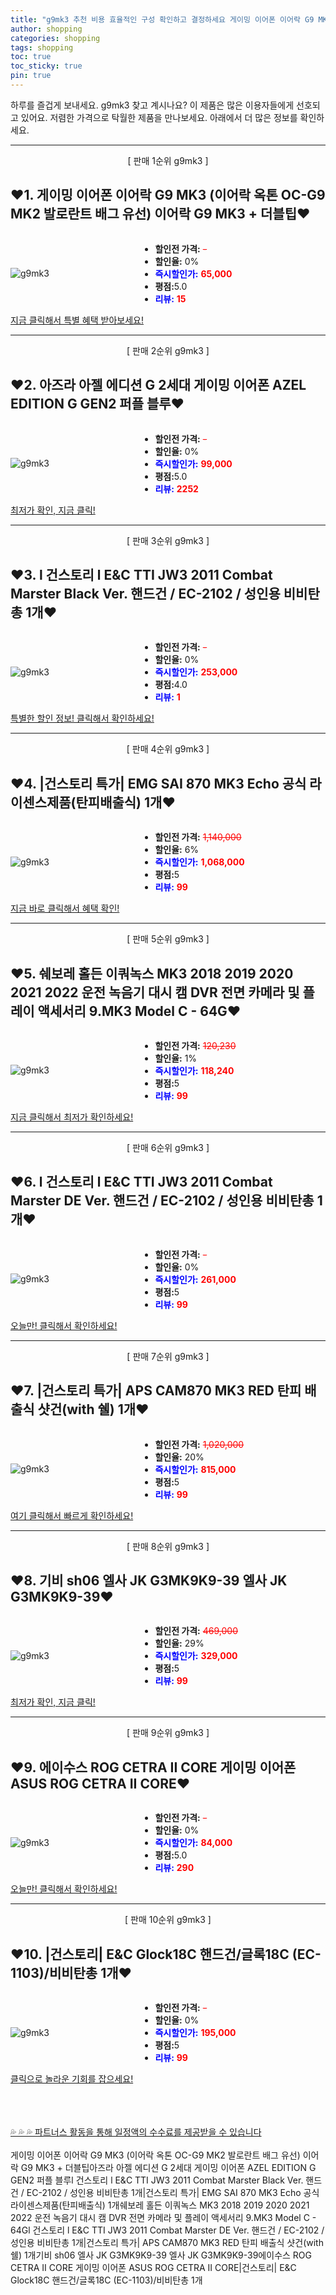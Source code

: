 ```yaml
---
title: "g9mk3 추천 비용 효율적인 구성 확인하고 결정하세요 게이밍 이어폰 이어락 G9 MK3"
author: shopping
categories: shopping
tags: shopping
toc: true
toc_sticky: true
pin: true
---
```

하루를 즐겁게 보내세요. g9mk3 찾고 계시나요? 이 제품은 많은 이용자들에게 선호되고 있어요. 저렴한 가격으로 탁월한 제품을 만나보세요. 아래에서 더 많은 정보를 확인하세요.

---
<p class="toplist" style="margin: 0 auto; display: block; width: fit-content;">[ 판매 1순위 g9mk3 ]</p>

<h2><strong>❤️1. 게이밍 이어폰 이어락 G9 MK3 (이어락 옥톤 OC-G9 MK2 발로란트 배그 유선) 이어락 G9 MK3 + 더블팁❤️</strong></h2>

<div style="display: flex; align-items: center;">
    <div style="flex: 0.4;">
        <img src="https://thumbnail7.coupangcdn.com/thumbnails/remote/230x230ex/image/vendor_inventory/4c0d/e4c792480482e77e6d1688b6fe622204a049675e2b691f8e91215b58198d.jpg" alt="g9mk3" style="max-width: 100%;">
    </div>
    <div style="flex: 0.6; margin-left: 10px;">
        <ul>
            <li><strong>할인전 가격:</strong> <del style="color: red;">-</del></li>
            <li><strong>할인율:</strong> 0%</li>
            <li><span style='color:blue'><strong>즉시할인가:</strong></span> <span style='color:red'><strong>65,000</strong></span></li>
            <li><strong>평점:</strong>5.0</li>
            <li><span style='color:blue'><strong>리뷰:</strong></span> <span style='color:red'><strong>15</strong></span></li>
        </ul>
    </div>
</div>
<div class="center">
    <a href="https://William4Davisa.github.io?lptag=AF9450613&subid=githubio&pageKey=8128703510&traceid=V0-153&itemId=23081055807&vendorItemId=90114587466" class="myButton">
        지금 클릭해서 특별 혜택 받아보세요!
    </a>
</div>


---
<p class="toplist" style="margin: 0 auto; display: block; width: fit-content;">[ 판매 2순위 g9mk3 ]</p>

<h2><strong>❤️2. 아즈라 아젤 에디션 G 2세대 게이밍 이어폰 AZEL EDITION G GEN2 퍼플 블루❤️</strong></h2>

<div style="display: flex; align-items: center;">
    <div style="flex: 0.4;">
        <img src="https://thumbnail9.coupangcdn.com/thumbnails/remote/230x230ex/image/rs_quotation_api/o2ovn60j/95ce97f87f20420c9741a7f56092a6d8.jpg" alt="g9mk3" style="max-width: 100%;">
    </div>
    <div style="flex: 0.6; margin-left: 10px;">
        <ul>
            <li><strong>할인전 가격:</strong> <del style="color: red;">-</del></li>
            <li><strong>할인율:</strong> 0%</li>
            <li><span style='color:blue'><strong>즉시할인가:</strong></span> <span style='color:red'><strong>99,000</strong></span></li>
            <li><strong>평점:</strong>5.0</li>
            <li><span style='color:blue'><strong>리뷰:</strong></span> <span style='color:red'><strong>2252</strong></span></li>
        </ul>
    </div>
</div>
<div class="center">
    <a href="https://William4Davisa.github.io?lptag=AF9450613&subid=githubio&pageKey=7234635650&traceid=V0-153&itemId=18076063315&vendorItemId=85229144815" class="myButton">
        최저가 확인, 지금 클릭!
    </a>
</div>


---
<p class="toplist" style="margin: 0 auto; display: block; width: fit-content;">[ 판매 3순위 g9mk3 ]</p>

<h2><strong>❤️3. l 건스토리 l E&C TTI JW3 2011 Combat Marster Black Ver. 핸드건 / EC-2102 / 성인용 비비탄총 1개❤️</strong></h2>

<div style="display: flex; align-items: center;">
    <div style="flex: 0.4;">
        <img src="https://thumbnail10.coupangcdn.com/thumbnails/remote/230x230ex/image/vendor_inventory/4765/47f8cb4b17adf55700115a4c8aa6a634ef91698cbf1b433af0c6f69bc7e2.jpg" alt="g9mk3" style="max-width: 100%;">
    </div>
    <div style="flex: 0.6; margin-left: 10px;">
        <ul>
            <li><strong>할인전 가격:</strong> <del style="color: red;">-</del></li>
            <li><strong>할인율:</strong> 0%</li>
            <li><span style='color:blue'><strong>즉시할인가:</strong></span> <span style='color:red'><strong>253,000</strong></span></li>
            <li><strong>평점:</strong>4.0</li>
            <li><span style='color:blue'><strong>리뷰:</strong></span> <span style='color:red'><strong>1</strong></span></li>
        </ul>
    </div>
</div>
<div class="center">
    <a href="https://William4Davisa.github.io?lptag=AF9450613&subid=githubio&pageKey=7746488190&traceid=V0-153&itemId=20854700126&vendorItemId=87922207484" class="myButton">
        특별한 할인 정보! 클릭해서 확인하세요!
    </a>
</div>


---
<p class="toplist" style="margin: 0 auto; display: block; width: fit-content;">[ 판매 4순위 g9mk3 ]</p>

<h2><strong>❤️4. |건스토리 특가| EMG SAI 870 MK3 Echo 공식 라이센스제품(탄피배출식) 1개❤️</strong></h2>

<div style="display: flex; align-items: center;">
    <div style="flex: 0.4;">
        <img src="https://thumbnail6.coupangcdn.com/thumbnails/remote/230x230ex/image/vendor_inventory/9f2b/b277098b79393c514835fd8ba3f5a65bcd00b5166660f1d148ac87d0cdab.jpg" alt="g9mk3" style="max-width: 100%;">
    </div>
    <div style="flex: 0.6; margin-left: 10px;">
        <ul>
            <li><strong>할인전 가격:</strong> <del style="color: red;">1,140,000</del></li>
            <li><strong>할인율:</strong> 6%</li>
            <li><span style='color:blue'><strong>즉시할인가:</strong></span> <span style='color:red'><strong>1,068,000</strong></span></li>
            <li><strong>평점:</strong>5</li>
            <li><span style='color:blue'><strong>리뷰:</strong></span> <span style='color:red'><strong>99</strong></span></li>
        </ul>
    </div>
</div>
<div class="center">
    <a href="https://William4Davisa.github.io?lptag=AF9450613&subid=githubio&pageKey=7918719712&traceid=V0-153&itemId=21749430168&vendorItemId=88798471660" class="myButton">
        지금 바로 클릭해서 혜택 확인!
    </a>
</div>


---
<p class="toplist" style="margin: 0 auto; display: block; width: fit-content;">[ 판매 5순위 g9mk3 ]</p>

<h2><strong>❤️5. 쉐보레 홀든 이쿼녹스 MK3 2018 2019 2020 2021 2022 운전 녹음기 대시 캠 DVR 전면 카메라 및 플레이 액세서리 9.MK3   Model C - 64G❤️</strong></h2>

<div style="display: flex; align-items: center;">
    <div style="flex: 0.4;">
        <img src="https://thumbnail10.coupangcdn.com/thumbnails/remote/230x230ex/image/vendor_inventory/a55b/09eafdaeef449110bab5a360b6cb86f1bb9ada1d6267796583ef550217b0.jpg" alt="g9mk3" style="max-width: 100%;">
    </div>
    <div style="flex: 0.6; margin-left: 10px;">
        <ul>
            <li><strong>할인전 가격:</strong> <del style="color: red;">120,230</del></li>
            <li><strong>할인율:</strong> 1%</li>
            <li><span style='color:blue'><strong>즉시할인가:</strong></span> <span style='color:red'><strong>118,240</strong></span></li>
            <li><strong>평점:</strong>5</li>
            <li><span style='color:blue'><strong>리뷰:</strong></span> <span style='color:red'><strong>99</strong></span></li>
        </ul>
    </div>
</div>
<div class="center">
    <a href="https://William4Davisa.github.io?lptag=AF9450613&subid=githubio&pageKey=7881508106&traceid=V0-153&itemId=21555488745&vendorItemId=88608090452" class="myButton">
        지금 클릭해서 최저가 확인하세요!
    </a>
</div>


---
<p class="toplist" style="margin: 0 auto; display: block; width: fit-content;">[ 판매 6순위 g9mk3 ]</p>

<h2><strong>❤️6. l 건스토리 l E&C TTI JW3 2011 Combat Marster DE Ver. 핸드건 / EC-2102 / 성인용 비비탄총 1개❤️</strong></h2>

<div style="display: flex; align-items: center;">
    <div style="flex: 0.4;">
        <img src="https://thumbnail6.coupangcdn.com/thumbnails/remote/230x230ex/image/vendor_inventory/0fd7/ea1d0281ffe60e824f6369b2b82cb86a307260552edfeaea09689a2baceb.jpg" alt="g9mk3" style="max-width: 100%;">
    </div>
    <div style="flex: 0.6; margin-left: 10px;">
        <ul>
            <li><strong>할인전 가격:</strong> <del style="color: red;">-</del></li>
            <li><strong>할인율:</strong> 0%</li>
            <li><span style='color:blue'><strong>즉시할인가:</strong></span> <span style='color:red'><strong>261,000</strong></span></li>
            <li><strong>평점:</strong>5</li>
            <li><span style='color:blue'><strong>리뷰:</strong></span> <span style='color:red'><strong>99</strong></span></li>
        </ul>
    </div>
</div>
<div class="center">
    <a href="https://William4Davisa.github.io?lptag=AF9450613&subid=githubio&pageKey=7746587490&traceid=V0-153&itemId=20855185236&vendorItemId=87922685583" class="myButton">
        오늘만! 클릭해서 확인하세요!
    </a>
</div>


---
<p class="toplist" style="margin: 0 auto; display: block; width: fit-content;">[ 판매 7순위 g9mk3 ]</p>

<h2><strong>❤️7. |건스토리 특가| APS CAM870 MK3 RED 탄피 배출식 샷건(with 쉘) 1개❤️</strong></h2>

<div style="display: flex; align-items: center;">
    <div style="flex: 0.4;">
        <img src="https://thumbnail8.coupangcdn.com/thumbnails/remote/230x230ex/image/vendor_inventory/1fe8/e6939c3ff0990ca6298a6b75b7426ffafc065ab0a430473349765f89538f.jpg" alt="g9mk3" style="max-width: 100%;">
    </div>
    <div style="flex: 0.6; margin-left: 10px;">
        <ul>
            <li><strong>할인전 가격:</strong> <del style="color: red;">1,020,000</del></li>
            <li><strong>할인율:</strong> 20%</li>
            <li><span style='color:blue'><strong>즉시할인가:</strong></span> <span style='color:red'><strong>815,000</strong></span></li>
            <li><strong>평점:</strong>5</li>
            <li><span style='color:blue'><strong>리뷰:</strong></span> <span style='color:red'><strong>99</strong></span></li>
        </ul>
    </div>
</div>
<div class="center">
    <a href="https://William4Davisa.github.io?lptag=AF9450613&subid=githubio&pageKey=7918729176&traceid=V0-153&itemId=21749471874&vendorItemId=88798513325" class="myButton">
        여기 클릭해서 빠르게 확인하세요!
    </a>
</div>


---
<p class="toplist" style="margin: 0 auto; display: block; width: fit-content;">[ 판매 8순위 g9mk3 ]</p>

<h2><strong>❤️8. 기비 sh06 엘사 JK G3MK9K9-39 엘사 JK G3MK9K9-39❤️</strong></h2>

<div style="display: flex; align-items: center;">
    <div style="flex: 0.4;">
        <img src="https://thumbnail7.coupangcdn.com/thumbnails/remote/230x230ex/image/vendor_inventory/acfb/6fc2235e19a44011417d90179693e08f71a353a95c016a0e768b18dbe241.jpg" alt="g9mk3" style="max-width: 100%;">
    </div>
    <div style="flex: 0.6; margin-left: 10px;">
        <ul>
            <li><strong>할인전 가격:</strong> <del style="color: red;">469,000</del></li>
            <li><strong>할인율:</strong> 29%</li>
            <li><span style='color:blue'><strong>즉시할인가:</strong></span> <span style='color:red'><strong>329,000</strong></span></li>
            <li><strong>평점:</strong>5</li>
            <li><span style='color:blue'><strong>리뷰:</strong></span> <span style='color:red'><strong>99</strong></span></li>
        </ul>
    </div>
</div>
<div class="center">
    <a href="https://William4Davisa.github.io?lptag=AF9450613&subid=githubio&pageKey=8063501106&traceid=V0-153&itemId=22666194787&vendorItemId=89704040085" class="myButton">
        최저가 확인, 지금 클릭!
    </a>
</div>


---
<p class="toplist" style="margin: 0 auto; display: block; width: fit-content;">[ 판매 9순위 g9mk3 ]</p>

<h2><strong>❤️9. 에이수스 ROG CETRA II CORE 게이밍 이어폰 ASUS ROG CETRA II CORE❤️</strong></h2>

<div style="display: flex; align-items: center;">
    <div style="flex: 0.4;">
        <img src="https://thumbnail7.coupangcdn.com/thumbnails/remote/230x230ex/image/retail/images/2021/10/05/17/3/577ebecf-cdcc-49cd-87e4-c2cd5f314cee.jpg" alt="g9mk3" style="max-width: 100%;">
    </div>
    <div style="flex: 0.6; margin-left: 10px;">
        <ul>
            <li><strong>할인전 가격:</strong> <del style="color: red;">-</del></li>
            <li><strong>할인율:</strong> 0%</li>
            <li><span style='color:blue'><strong>즉시할인가:</strong></span> <span style='color:red'><strong>84,000</strong></span></li>
            <li><strong>평점:</strong>5.0</li>
            <li><span style='color:blue'><strong>리뷰:</strong></span> <span style='color:red'><strong>290</strong></span></li>
        </ul>
    </div>
</div>
<div class="center">
    <a href="https://William4Davisa.github.io?lptag=AF9450613&subid=githubio&pageKey=6107932815&traceid=V0-153&itemId=11492432170&vendorItemId=78767717264" class="myButton">
        오늘만! 클릭해서 확인하세요!
    </a>
</div>


---
<p class="toplist" style="margin: 0 auto; display: block; width: fit-content;">[ 판매 10순위 g9mk3 ]</p>

<h2><strong>❤️10. |건스토리| E&C Glock18C 핸드건/글록18C (EC-1103)/비비탄총 1개❤️</strong></h2>

<div style="display: flex; align-items: center;">
    <div style="flex: 0.4;">
        <img src="https://thumbnail8.coupangcdn.com/thumbnails/remote/230x230ex/image/vendor_inventory/9dc8/c1757397f51044d7fc4b2eb703f0f4746314d859a909f4f80fad7a867c94.jpg" alt="g9mk3" style="max-width: 100%;">
    </div>
    <div style="flex: 0.6; margin-left: 10px;">
        <ul>
            <li><strong>할인전 가격:</strong> <del style="color: red;">-</del></li>
            <li><strong>할인율:</strong> 0%</li>
            <li><span style='color:blue'><strong>즉시할인가:</strong></span> <span style='color:red'><strong>195,000</strong></span></li>
            <li><strong>평점:</strong>5</li>
            <li><span style='color:blue'><strong>리뷰:</strong></span> <span style='color:red'><strong>99</strong></span></li>
        </ul>
    </div>
</div>
<div class="center">
    <a href="https://William4Davisa.github.io?lptag=AF9450613&subid=githubio&pageKey=8085409783&traceid=V0-153&itemId=22815354782&vendorItemId=89850191686" class="myButton">
        클릭으로 놀라운 기회를 잡으세요!
    </a>
</div>

<br><br><br>[💦 💦 💦 파트너스 활동을 통해 일정액의 수수료를 제공받을 수 있습니다](https://link.coupang.com/a/bcpT2c)<br><br>게이밍 이어폰 이어락 G9 MK3 (이어락 옥톤 OC-G9 MK2 발로란트 배그 유선) 이어락 G9 MK3 + 더블팁아즈라 아젤 에디션 G 2세대 게이밍 이어폰 AZEL EDITION G GEN2 퍼플 블루l 건스토리 l E&C TTI JW3 2011 Combat Marster Black Ver. 핸드건 / EC-2102 / 성인용 비비탄총 1개|건스토리 특가| EMG SAI 870 MK3 Echo 공식 라이센스제품(탄피배출식) 1개쉐보레 홀든 이쿼녹스 MK3 2018 2019 2020 2021 2022 운전 녹음기 대시 캠 DVR 전면 카메라 및 플레이 액세서리 9.MK3   Model C - 64Gl 건스토리 l E&C TTI JW3 2011 Combat Marster DE Ver. 핸드건 / EC-2102 / 성인용 비비탄총 1개|건스토리 특가| APS CAM870 MK3 RED 탄피 배출식 샷건(with 쉘) 1개기비 sh06 엘사 JK G3MK9K9-39 엘사 JK G3MK9K9-39에이수스 ROG CETRA II CORE 게이밍 이어폰 ASUS ROG CETRA II CORE|건스토리| E&C Glock18C 핸드건/글록18C (EC-1103)/비비탄총 1개